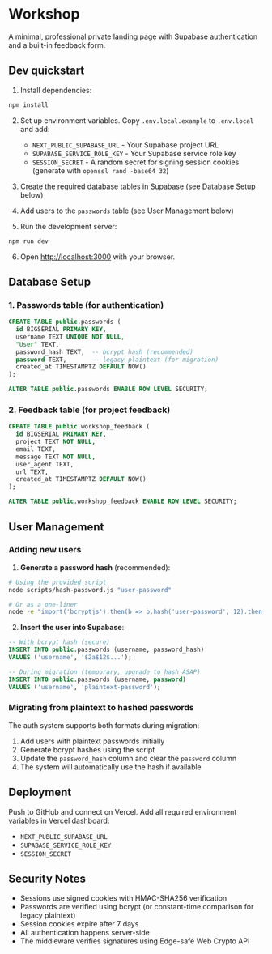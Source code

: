 # Workshop

A minimal, professional private landing page with Supabase authentication and a built-in feedback form.

## Dev quickstart

1. Install dependencies:
```bash
npm install
```

2. Set up environment variables. Copy `.env.local.example` to `.env.local` and add:
   - `NEXT_PUBLIC_SUPABASE_URL` - Your Supabase project URL
   - `SUPABASE_SERVICE_ROLE_KEY` - Your Supabase service role key
   - `SESSION_SECRET` - A random secret for signing session cookies (generate with `openssl rand -base64 32`)

3. Create the required database tables in Supabase (see Database Setup below)

4. Add users to the `passwords` table (see User Management below)

5. Run the development server:
```bash
npm run dev
```

6. Open [http://localhost:3000](http://localhost:3000) with your browser.

## Database Setup

### 1. Passwords table (for authentication)

```sql
CREATE TABLE public.passwords (
  id BIGSERIAL PRIMARY KEY,
  username TEXT UNIQUE NOT NULL,
  "User" TEXT,
  password_hash TEXT,  -- bcrypt hash (recommended)
  password TEXT,       -- legacy plaintext (for migration)
  created_at TIMESTAMPTZ DEFAULT NOW()
);

ALTER TABLE public.passwords ENABLE ROW LEVEL SECURITY;
```

### 2. Feedback table (for project feedback)

```sql
CREATE TABLE public.workshop_feedback (
  id BIGSERIAL PRIMARY KEY,
  project TEXT NOT NULL,
  email TEXT,
  message TEXT NOT NULL,
  user_agent TEXT,
  url TEXT,
  created_at TIMESTAMPTZ DEFAULT NOW()
);

ALTER TABLE public.workshop_feedback ENABLE ROW LEVEL SECURITY;
```

## User Management

### Adding new users

1. **Generate a password hash** (recommended):
```bash
# Using the provided script
node scripts/hash-password.js "user-password"

# Or as a one-liner
node -e "import('bcryptjs').then(b => b.hash('user-password', 12).then(console.log))"
```

2. **Insert the user into Supabase**:
```sql
-- With bcrypt hash (secure)
INSERT INTO public.passwords (username, password_hash) 
VALUES ('username', '$2a$12$...');

-- During migration (temporary, upgrade to hash ASAP)
INSERT INTO public.passwords (username, password) 
VALUES ('username', 'plaintext-password');
```

### Migrating from plaintext to hashed passwords

The auth system supports both formats during migration:
1. Add users with plaintext passwords initially
2. Generate bcrypt hashes using the script
3. Update the `password_hash` column and clear the `password` column
4. The system will automatically use the hash if available

## Deployment

Push to GitHub and connect on Vercel. Add all required environment variables in Vercel dashboard:
- `NEXT_PUBLIC_SUPABASE_URL`
- `SUPABASE_SERVICE_ROLE_KEY`
- `SESSION_SECRET`

## Security Notes

- Sessions use signed cookies with HMAC-SHA256 verification
- Passwords are verified using bcrypt (or constant-time comparison for legacy plaintext)
- Session cookies expire after 7 days
- All authentication happens server-side
- The middleware verifies signatures using Edge-safe Web Crypto API